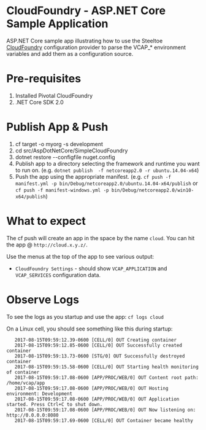# CloudFoundry - ASP.NET Core Sample Application 
ASP.NET Core sample app illustrating how to use the Steeltoe [CloudFoundry](https://github.com/SteeltoeOSS/Configuration/tree/master/src/Steeltoe.Extensions.Configuration.CloudFoundry) configuration provider to parse the VCAP_* environment variables and add them as a configuration source.

# Pre-requisites

1. Installed Pivotal CloudFoundry 
2. .NET Core SDK 2.0

# Publish App & Push

1. cf target -o myorg -s development
2. cd src/AspDotNetCore/SimpleCloudFoundry
3. dotnet restore --configfile nuget.config
4. Publish app to a directory selecting the framework and runtime you want to run on. 
(e.g. `dotnet publish  -f netcoreapp2.0 -r ubuntu.14.04-x64`)
5. Push the app using the appropriate manifest.
 (e.g. `cf push -f manifest.yml -p bin/Debug/netcoreapp2.0/ubuntu.14.04-x64/publish` or `cf push -f manifest-windows.yml -p bin/Debug/netcoreapp2.0/win10-x64/publish`) 


# What to expect
The cf push will create an app in the space by the name `cloud`. You can hit the app @ `http://cloud.x.y.z/`.

Use the menus at the top of the app to see various output:

* `CloudFoundry Settings` - should show `VCAP_APPLICATION` and `VCAP_SERVICES` configuration data.

# Observe Logs
To see the logs as you startup and use the app: `cf logs cloud`

On a Linux cell, you should see something like this during startup:
```
   2017-08-15T09:59:12.39-0600 [CELL/0] OUT Creating container
   2017-08-15T09:59:12.85-0600 [CELL/0] OUT Successfully created container
   2017-08-15T09:59:13.73-0600 [STG/0] OUT Successfully destroyed container
   2017-08-15T09:59:15.58-0600 [CELL/0] OUT Starting health monitoring of container
   2017-08-15T09:59:17.08-0600 [APP/PROC/WEB/0] OUT Content root path: /home/vcap/app
   2017-08-15T09:59:17.08-0600 [APP/PROC/WEB/0] OUT Hosting environment: Development
   2017-08-15T09:59:17.08-0600 [APP/PROC/WEB/0] OUT Application started. Press Ctrl+C to shut down.
   2017-08-15T09:59:17.08-0600 [APP/PROC/WEB/0] OUT Now listening on: http://0.0.0.0:8080
   2017-08-15T09:59:17.69-0600 [CELL/0] OUT Container became healthy

```

